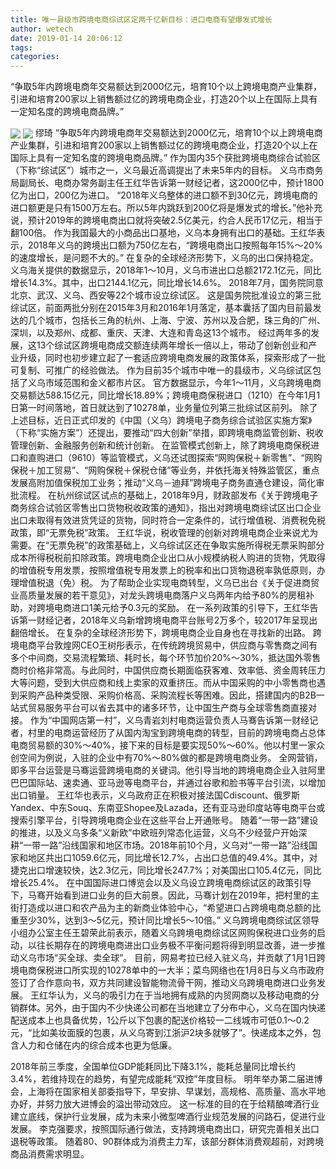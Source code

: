 ```yaml
---
title: 唯一县级市跨境电商综试区定两千亿新目标：进口电商有望爆发式增长
author: wetech
date: 2019-01-14 20:06:12
tags: 
categories: 
---
```

“争取5年内跨境电商年交易额达到2000亿元，培育10个以上跨境电商产业集群，引进和培育200家以上销售额过亿的跨境电商企业，打造20个以上在国际上具有一定知名度的跨境电商品牌。”
<!-- more -->
<img align="center" border="0" src="https://imgcdn.yicai.com/uppics/images/2019/01/5012e6b6fb167e28ed947a7c7b42d6b9.jpg" />
<img align="center" border="0" src="https://imgcdn.yicai.com/uppics/images/2019/01/3ce9d5d3223d4720291b69bb8367a52e.jpg" />
缪琦
“争取5年内跨境电商年交易额达到2000亿元，培育10个以上跨境电商产业集群，引进和培育200家以上销售额过亿的跨境电商企业，打造20个以上在国际上具有一定知名度的跨境电商品牌。”
作为国内35个获批跨境电商综合试验区（下称“综试区”）城市之一，义乌最近高调提出了未来5年内的目标。
义乌市商务局副局长、电商办常务副主任王红华告诉第一财经记者，这2000亿中，预计1800亿为出口，200亿为进口。
“2018年义乌整体的进口额不到30亿元，跨境电商的进口额更是只有1500万左右。所以5年内跳跃到200亿将是爆发式的增长。”他补充说，预计2019年的跨境电商出口就将突破2.5亿美元，约合人民币17亿元，相当于翻100倍。
作为我国最大的小商品出口基地，义乌本身拥有出口的基础。王红华表示，2018年义乌的跨境出口额为750亿左右，“跨境电商出口按照每年15%～20%的速度增长，是问题不大的。”
在复杂的全球经济形势下，义乌的出口保持稳定。义乌海关提供的数据显示，2018年1～10月，义乌市进出口总额2172.1亿元，同比增长14.3%。其中，出口2144.1亿元，同比增长14.6%。
2018年7月，国务院同意北京、武汉、义乌、西安等22个城市设立综试区。
这是国务院批准设立的第三批综试区，前面两批分别在2015年3月和2016年1月落定，基本囊括了国内目前最发达的几个城市，包括长三角的杭州、上海、宁波、苏州以及合肥，珠三角的广州、深圳，以及郑州、成都、重庆、天津、大连和青岛这13个城市。
经过两年多的发展，这13个综试区跨境电商成交额连续两年增长一倍以上，带动了创新创业和产业升级，同时也初步建立起了一套适应跨境电商发展的政策体系，探索形成了一批可复制、可推广的经验做法。
作为目前35个城市中唯一的县级市，义乌综试区包括了义乌市域范围和金义都市片区。
官方数据显示，今年1～11月，义乌跨境电商交易额达588.15亿元，同比增长18.89%；跨境电商保税进口（1210）在今年1月1日第一时间落地，首日就达到了10278单，业务量位列第三批综试区前列。
除了上述目标，近日正式印发的《中国（义乌）跨境电子商务综合试验区实施方案》（下称“实施方案”）还提出，要推动“四大创新”举措，即跨境电商监管创新、税收管理创新、金融服务创新和统计创新。
在监管模式创新上，除了跨境电商保税进口和直购进口（9610）等监管模式，义乌还试图探索“网购保税＋新零售”、“网购保税＋加工贸易”、“网购保税＋保税仓储”等业务，并依托海关特殊监管区，重点发展高附加值保税加工业务；推动“义乌－迪拜”跨境电子商务直通仓建设，简化审批流程。
在杭州综试区试点的基础上，2018年9月，财政部发布《关于跨境电子商务综合试验区零售出口货物税收政策的通知》，指出对跨境电商综试区出口企业出口未取得有效进货凭证的货物，同时符合一定条件的，试行增值税、消费税免税政策，即“无票免税”政策。
王红华说，税收管理的创新对跨境电商企业来说尤为需要。在“无票免税”的政策基础上，义乌综试区还在争取实施所得税无票采购部分成本所得税税前扣除政策。跨境电商企业出口从小规模纳税人购进的货物，凭取得的增值税专用发票，按照增值税专用发票上的税率和出口货物退税率孰低原则，办理增值税退（免）税。
为了帮助企业实现电商转型，义乌已出台《关于促进商贸业高质量发展的若干意见》，对龙头跨境电商落户义乌两年内给予80%的房租补助，对跨境电商进口1美元给予0.3元的奖励。
在一系列政策的引导下，王红华告诉第一财经记者，2018年义乌新增跨境电商平台账号2万多个，较2017年呈现出翻倍增长。
在复杂的全球经济形势下，跨境电商企业自身也在寻找新的出路。
跨境电商平台敦煌网CEO王树彤表示，在传统跨境贸易中，供应商与零售商之间有多个中间商，交易流程繁琐、耗时长，每个环节加价20%～30%，抵达国外零售商时价格非常高。与此同时，中国供应商长期面临获客难、效率低、资金周转压力大等问题，受到大供应商和线上卖家的双重挤压。而从中国采购的中小零售商也遇到采购产品种类受限、采购价格高、采购流程长等困难。因此，搭建国内的B2B一站式贸易服务平台可以省去其中的诸多环节，让中国生产商与全球零售商直接对接。
作为“中国网店第一村”，义乌青岩刘村电商运营负责人马骞告诉第一财经记者，村里的电商运营经历了从国内淘宝到跨境电商的转型，目前的跨境电商占总体电商贸易额的30%～40%，接下来的目标是要实现50%～60%。他以村里一家众创空间为例说，入驻的企业中有70%～80%做的都是跨境电商业务。
全网营销，即多平台运营是马骞运营跨境电商的关键词。他引导当地的跨境电商企业入驻阿里巴巴国际站、速卖通、亚马逊等电商平台，并通过谷歌和脸书等平台引流，以增加出口销量。
王红华也表示，义乌政府正在积极对接法国Cdiscount、俄罗斯Yandex、中东Souq、东南亚Shopee及Lazada，还有亚马逊印度站等电商平台或搜索引擎平台，引导跨境电商企业在这些平台上开通账号。
随着“一带一路”建设的推进，以及义乌多条“义新欧”中欧班列常态化运营，义乌不少经营户开始深耕“一带一路”沿线国家和地区市场。2018年前10个月，义乌对“一带一路”沿线国家和地区共出口1059.6亿元，同比增长12.7%，占出口总值的49.4%。其中，对捷克出口增速较快，达2.3亿元，同比增长247.7%；对美国出口105.4亿元，同比增长25.4%。
在中国国际进口博览会以及义乌设立跨境电商综试区的政策引导下，马骞开始看到进口业务的巨大前景。因此，马骞计划在2019年，把村里的主街打造成以进口和农产品为主的新商业体验中心，“希望进口占跨境电商总额的比重至少30%，达到3～5亿元，预计同比增长5～10倍。”
义乌跨境电商综试区领导小组办公室主任王碧荣此前表示，随着义乌跨境电商综试区网购保税进口业务的启动，以往长期存在的跨境电商进出口业务极不平衡问题将得到明显改善，进一步推动义乌市场“买全球、卖全球”。
目前，网易考拉已经入驻义乌，并贡献了1月1日跨境电商保税进口所实现的10278单中的一大半；菜鸟网络也在1月8日与义乌市政府签订了合作意向书，双方共同建设智能物流骨干网，推动义乌跨境电商进口业务发展。
王红华认为，义乌的吸引力在于当地拥有成熟的内贸网商以及移动电商的分销群体。另外，由于国内不少快递公司都在当地建立了分布中心，义乌在国内快递配送成本上也具备优势，1公斤以下包裹的配送价格较一二线城市可低0.1～0.2元，“比如美妆面膜的包裹，从义乌寄到江浙沪2块多就够了”。快递成本之外，包含人力和仓储在内的综合成本也更为低廉。
 
 
2018年前三季度，全国单位GDP能耗同比下降3.1%，能耗总量同比增长约3.4%，若维持现在的趋势，有望完成能耗“双控”年度目标。
明年举办第二届进博会，上海将在国家相关部委指导下，早安排、早谋划，高规格、高质量、高水平地办好，并努力放大进博会的溢出带动效应。
这一标准的目的在于给精酿啤酒行业建立底线，保护行业发展，成为未来小微型啤酒行业规范发展的问路石，促进行业发展。
李克强要求，按照国际通行做法，支持跨境电商出口，研究完善相关出口退税等政策。
随着80、90群体成为消费主力军，该部分群体消费观超前，对跨境商品消费需求明显。
